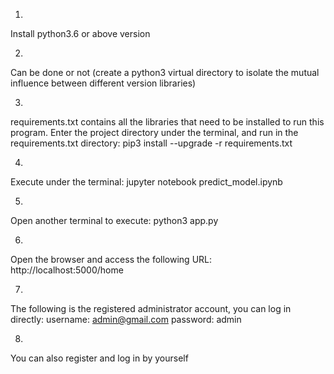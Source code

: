 1.
Install python3.6 or above version

2.
Can be done or not (create a python3 virtual directory to isolate the mutual influence between different version libraries)

3. 
requirements.txt contains all the libraries that need to be installed to run this program. Enter the project directory under the terminal, and run in the requirements.txt directory:
pip3 install --upgrade -r requirements.txt

4.
Execute under the terminal:
jupyter notebook predict_model.ipynb

5.
Open another terminal to execute:
python3 app.py

6.
Open the browser and access the following URL:
http://localhost:5000/home

7.
The following is the registered administrator account, you can log in directly:
username: admin@gmail.com
password: admin

8.
You can also register and log in by yourself